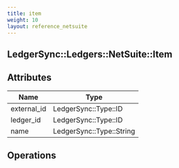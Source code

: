 ```yaml
---
title: item
weight: 10
layout: reference_netsuite
---
```


## LedgerSync::Ledgers::NetSuite::Item

## Attributes

| Name | Type |
| ---- | ---- |
| external_id | LedgerSync::Type::ID |
| ledger_id | LedgerSync::Type::ID |
| name | LedgerSync::Type::String |


## Operations

